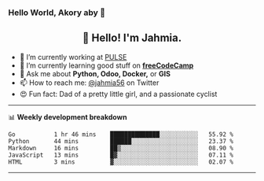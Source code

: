 ### Hello World, Akory aby 👋

<h2 align="center">👋 Hello! I'm Jahmia.</h2>
<!-- <p align="center">
  <a href="https://blog.athulcyriac.xyz">Blog</a> •
  <a href="https://twitter.com/athulcajay">Twitter</a>
</p> -->


- :rocket: I’m currently working at [PULSE](https://www.pulse.mg/)
- 🌱 I’m currently learning good stuff on **[freeCodeCamp](https://github.com/freeCodeCamp)**
- 💬 Ask me about **Python, Odoo, Docker,** or **GIS**
- 📫 How to reach me: [@jahmia56](https://twitter.com/jahmia56) on Twitter
- :heart_eyes: Fun fact: Dad of a pretty little girl, and a passionate cyclist 

-------

📊 **Weekly development breakdown**
<!--START_SECTION:waka-->
```text
Go           1 hr 46 mins    ██████████████░░░░░░░░░░░   55.92 % 
Python       44 mins         ██████░░░░░░░░░░░░░░░░░░░   23.37 % 
Markdown     16 mins         ██▒░░░░░░░░░░░░░░░░░░░░░░   08.90 % 
JavaScript   13 mins         █▓░░░░░░░░░░░░░░░░░░░░░░░   07.11 % 
HTML         3 mins          ▓░░░░░░░░░░░░░░░░░░░░░░░░   02.07 % 
```
<!--END_SECTION:waka-->

-------